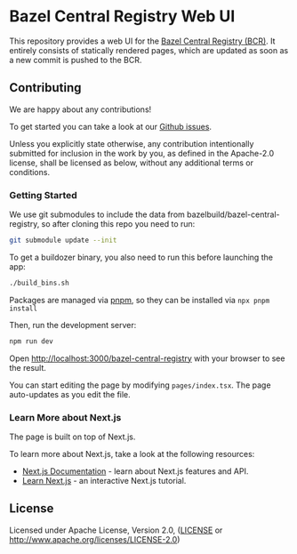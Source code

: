 # Bazel Central Registry Web UI

This repository provides a web UI for the [Bazel Central Registry (BCR)](https://github.com/bazelbuild/bazel-central-registry).
It entirely consists of statically rendered pages, which are updated as soon as a new commit is pushed to the BCR.

## Contributing

We are happy about any contributions!

To get started you can take a look at our [Github issues](https://github.com/hobofan/bcr-web-ui/issues).

Unless you explicitly state otherwise, any contribution intentionally
submitted for inclusion in the work by you, as defined in the Apache-2.0
license, shall be licensed as below, without any additional terms or
conditions.

### Getting Started

We use git submodules to include the data from bazelbuild/bazel-central-registry, so after cloning this repo you need to run:

```bash
git submodule update --init
```

To get a buildozer binary, you also need to run this before launching the app:

```bash
./build_bins.sh
```

Packages are managed via [pnpm](https://pnpm.io/), so they can be installed via `npx pnpm install`

Then, run the development server:

```bash
npm run dev
```

Open <http://localhost:3000/bazel-central-registry> with your browser to see the result.

You can start editing the page by modifying `pages/index.tsx`. The page auto-updates as you edit the file.

### Learn More about Next.js

The page is built on top of Next.js.

To learn more about Next.js, take a look at the following resources:

- [Next.js Documentation](https://nextjs.org/docs) - learn about Next.js features and API.
- [Learn Next.js](https://nextjs.org/learn) - an interactive Next.js tutorial.

## License

Licensed under Apache License, Version 2.0, ([LICENSE](LICENSE) or http://www.apache.org/licenses/LICENSE-2.0)
